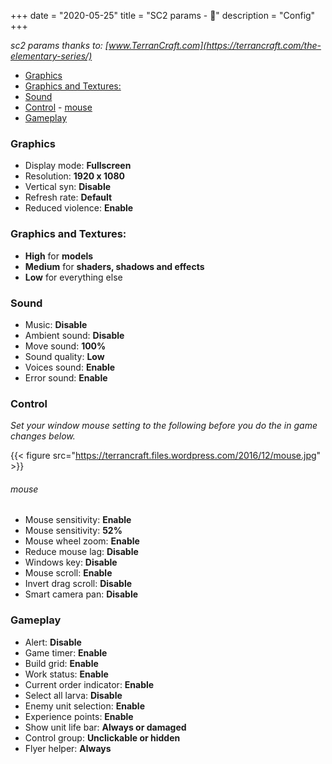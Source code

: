 +++ 
date = "2020-05-25"
title = "SC2 params - 👾"
description = "Config"
+++

*sc2 params thanks to: [www.TerranCraft.com](https://terrancraft.com/the-elementary-series/)*

- [Graphics](#graphics)
- [Graphics and Textures:](#graphics-and-textures)
- [Sound](#sound)
- [Control](#control)
      - [mouse](#mouse)
- [Gameplay](#gameplay)


### Graphics
* Display mode: **Fullscreen**
* Resolution: **1920 x 1080**
* Vertical syn: **Disable**
* Refresh rate: **Default**
* Reduced violence: **Enable**

### Graphics and Textures:
* **High** for **models**
* **Medium** for **shaders, shadows and effects**
* **Low** for everything else

### Sound
* Music: **Disable**
* Ambient sound: **Disable**
* Move sound: **100%**
* Sound quality: **Low**
* Voices sound: **Enable**
* Error sound: **Enable**

### Control
*Set your window mouse setting to the following before you do the in game changes below.*

{{< figure src="https://terrancraft.files.wordpress.com/2016/12/mouse.jpg" >}}

###### mouse

* Mouse sensitivity: **Enable**
* Mouse sensitivity: **52%**
* Mouse wheel zoom: **Enable**
* Reduce mouse lag: **Disable**
* Windows key: **Disable**
* Mouse scroll: **Enable**
* Invert drag scroll: **Disable**
* Smart camera pan: **Disable**

### Gameplay

* Alert: **Disable**
* Game timer: **Enable**
* Build grid: **Enable**
* Work status: **Enable**
* Current order indicator: **Enable**
* Select all larva: **Disable**
* Enemy unit selection: **Enable**
* Experience points: **Enable**
* Show unit life bar: **Always or damaged**
* Control group: **Unclickable or hidden**
* Flyer helper: **Always**